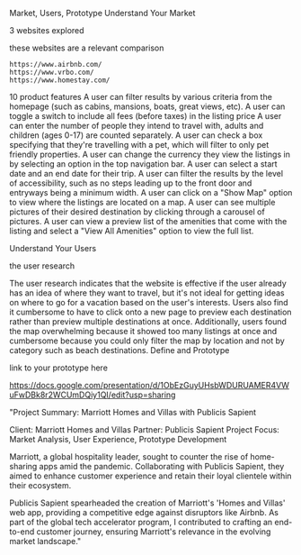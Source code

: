 Market, Users, Prototype Understand Your Market


3 websites explored

these websites are a relevant comparison



    https://www.airbnb.com/
    https://www.vrbo.com/
    https://www.homestay.com/
    
 10 product features
    A user can filter results by various criteria from the homepage (such as cabins, mansions, boats, great views, etc).
    A user can toggle a switch to include all fees (before taxes) in the listing price
    A user can enter the number of people they intend to travel with, adults and children (ages 0-17) are counted separately.
    A user can check a box specifying that they're travelling with a pet, which will filter to only pet friendly properties.
    A user can change the currency they view the listings in by selecting an option in the top navigation bar.
    A user can select a start date and an end date for their trip.
    A user can filter the results by the level of accessibility, such as no steps leading up to the front door and entryways being a minimum width.
    A user can click on a "Show Map" option to view where the listings are located on a map.
    A user can see multiple pictures of their desired destination by clicking through a carousel of pictures.
    A user can view a preview list of the amenities that come with the listing and select a "View All Amenities" option to view the full list.

Understand Your Users

the user research

The user research indicates that the website is effective if the user already has an idea of where they want to travel, but it's not ideal for getting ideas on where to go for a vacation based on the user's interests. Users also find it cumbersome to have to click onto a new page to preview each destination rather than preview multiple destinations at once. Additionally, users found the map overwhelming because it showed too many listings at once and cumbersome because you could only filter the map by location and not by category such as beach destinations.
Define and Prototype

 link to your prototype here

https://docs.google.com/presentation/d/1ObEzGuyUHsbWDURUAMER4VWuFwDBk8r2WCUmDQiy1QI/edit?usp=sharing

"Project Summary: Marriott Homes and Villas with Publicis Sapient

Client: Marriott Homes and Villas
Partner: Publicis Sapient
Project Focus: Market Analysis, User Experience, Prototype Development

Marriott, a global hospitality leader, sought to counter the rise of home-sharing apps amid the pandemic. Collaborating with Publicis Sapient, they aimed to enhance customer experience and retain their loyal clientele within their ecosystem.

Publicis Sapient spearheaded the creation of Marriott's 'Homes and Villas' web app, providing a competitive edge against disruptors like Airbnb. As part of the global tech accelerator program, I contributed to crafting an end-to-end customer journey, ensuring Marriott's relevance in the evolving market landscape."
